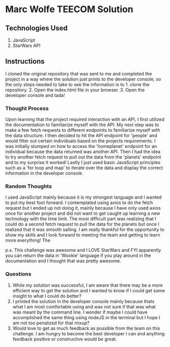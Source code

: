 # Marc Wolfe TEECOM Solution

## Technologies Used

1. JavaScript
2. StarWars API

## Instructions
I cloned the original repository that was sent to me and completed the project in a way where the solution just prints to the developer console, so the only steps needed to take to see the information is to 1. clone the repository. 2. Open the index.html file in your browser. 3. Open the developer console and tada! 

### Thought Process
Upon learning that the project required interaction with an API, I first utilized the documentation to familiarize myself with the API. My next step was to make a few fetch requests to different endpoints to familiarize myself with the data structure. I then decided to hit the API endpoint for 'people' and would filter out certain individuals based on the projects requirements. I was initially stumped on how to access the 'homeplanet' endpoint for an individual because the data returned was another API. Then I had the idea to try another fetch request to pull out the data from the 'planets' endpoint and to my surprise it worked! Lastly I just used basic JavaScript principles such as a 'for loop and map' to iterate over the data and display the correct information in the developer console. 

### Random Thoughts
I used JavaScript mainly because it is my strongest language and I wanted to put my best foot forward. I contemplated using axios to do the fetch request but I ended up not doing it, mainly because I have only used axios once for another project and did not want to get caught up learning a new technology with the  time limit. The most difficult part was realizing that I could do a second fetch request to pull the data for the planets but once I realized that it was smooth sailing. I am really thankful for the opportunity to show my skills and I look forward to meeting the team and getting to learn more everything! The

p.s. This challenge was awesome and I LOVE StarWars and FYI apparently you can return the data in 'Wookie' language if you play around in the documentation and I thought that was pretty awesome.

### Questions 
1. While my solution was successful, I am aware that there may be a more efficient way to get the solution and I wanted to know if I could get some insight to what I could do better?
2. I printed the solution in the developer console mainly because thats what I am most comfortable using and was not sure if that was what was meant by the command line. I wonder if maybe I could have accomplished the same thing using nodeJS in the terminal but I hope I am not too penalized for that mixup?
3. Would love to get as much feedback as possible from the team on this challenge. I am hungry to become the best developer I can and anything feedback positive or constructive would be great.


